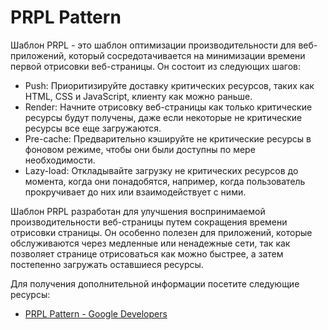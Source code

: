 # PRPL Pattern

Шаблон PRPL - это шаблон оптимизации производительности для веб-приложений, который сосредотачивается на минимизации времени первой отрисовки веб-страницы. Он состоит из следующих шагов:

- Push: Приоритизируйте доставку критических ресурсов, таких как HTML, CSS и JavaScript, клиенту как можно раньше.
- Render: Начните отрисовку веб-страницы как только критические ресурсы будут получены, даже если некоторые не критические ресурсы все еще загружаются.
- Pre-cache: Предварительно кэшируйте не критические ресурсы в фоновом режиме, чтобы они были доступны по мере необходимости.
- Lazy-load: Откладывайте загрузку не критических ресурсов до момента, когда они понадобятся, например, когда пользователь прокручивает до них или взаимодействует с ними.

Шаблон PRPL разработан для улучшения воспринимаемой производительности веб-страницы путем сокращения времени отрисовки страницы. Он особенно полезен для приложений, которые обслуживаются через медленные или ненадежные сети, так как позволяет странице отрисоваться как можно быстрее, а затем постепенно загружать оставшиеся ресурсы.

Для получения дополнительной информации посетите следующие ресурсы:

- [PRPL Pattern - Google Developers](https://developers.google.com/web/fundamentals/performance/prpl-pattern)
